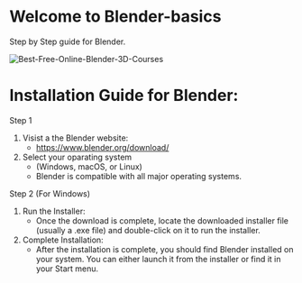 # Welcome to Blender-basics
Step by Step guide for Blender.


![Best-Free-Online-Blender-3D-Courses](https://github.com/Nillufar/Blender-basics/assets/143571318/fa79b66d-2ffe-421e-8277-562207628d4d)

# Installation Guide for Blender:
Step 1
1. Visist a the Blender website:
   - https://www.blender.org/download/
3. Select your oparating system
   - (Windows, macOS, or Linux)
   - Blender is compatible with all major operating systems.

  Step 2
  (For Windows)
1. Run the Installer:
   - Once the download is complete, locate the downloaded installer file (usually a .exe file) and double-click on it to run the installer.
2. Complete Installation:
   - After the installation is complete, you should find Blender installed on your system. You can either launch it from the installer or find it in your Start menu.
